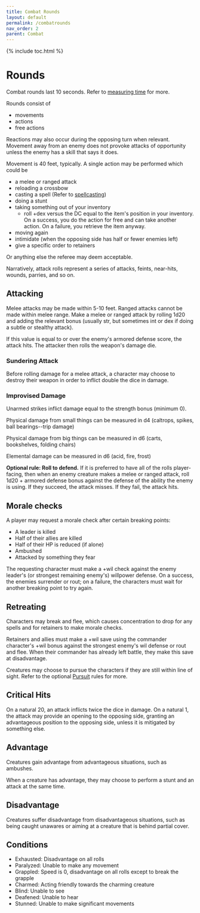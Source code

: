 ```yaml
---
title: Combat Rounds
layout: default
permalink: /combatrounds
nav_order: 2
parent: Combat
---
```


{% include toc.html %}

# Rounds 

Combat rounds last 10 seconds. Refer to [measuring time](measuringtime) for more.

Rounds consist of 

- movements 
- actions
- free actions

Reactions may also occur during the opposing turn when relevant. Movement away from an enemy does not provoke attacks of opportunity unless the enemy has a skill that says it does. 

Movement is 40 feet, typically. A single action may be performed which could be

- a melee or ranged attack
- reloading a crossbow 
- casting a spell (Refer to [spellcasting](spellcasting))
- doing a stunt
- taking something out of your inventory
   - roll +dex versus the DC equal to the item's position in your inventory. On a success, you do the action for free and can take another action. On a failure, you retrieve the item anyway. 
- moving again
- intimidate (when the opposing side has half or fewer enemies left)
- give a specific order to retainers

Or anything else the referee may deem acceptable. 

Narratively, attack rolls represent a series of attacks, feints, near-hits, wounds, parries, and so on.

## Attacking
Melee attacks may be made within 5-10 feet. Ranged attacks cannot be made within melee range. Make a melee or ranged attack by rolling 1d20 and adding the relevant bonus (usually str, but sometimes int or dex if doing a subtle or stealthy attack).

If this value is equal to or over the enemy's armored defense score, the attack hits. The attacker then rolls the weapon's damage die. 

### Sundering Attack 
Before rolling damage for a melee attack, a character may choose to destroy their weapon in order to inflict double the dice in damage. 

### Improvised Damage
Unarmed strikes inflict damage equal to the strength bonus (minimum 0).

Physical damage from small things can be measured in d4 (caltrops, spikes, ball bearings--trip damage)

Physical damage from big things can be measured in d6 (carts, bookshelves, folding chairs)

Elemental damage can be measured in d6 (acid, fire, frost)

**Optional rule: Roll to defend.** If it is preferred to have all of the rolls player-facing, then when an enemy creature makes a melee or ranged attack, roll 1d20 + armored defense bonus against the defense of the ability the enemy is using. If they succeed, the attack misses. If they fail, the attack hits. 

## Morale checks
A player may request a morale check after certain breaking points: 

- A leader is killed 
- Half of their allies are killed 
- Half of their HP is reduced (if alone)
- Ambushed
- Attacked by something they fear

The requesting character must make a +wil check against the enemy leader's (or strongest remaining enemy's) willpower defense. On a success, the enemies surrender or rout; on a failure, the characters must wait for another breaking point to try again. 

## Retreating

Characters may break and flee, which causes concentration to drop for any spells and for retainers to make morale checks. 

Retainers and allies must make a +wil save using the commander character's +wil bonus against the strongest enemy's wil defense or rout and flee. When their commander has already left battle, they make this save at disadvantage. 

Creatures may choose to pursue the characters if they are still within line of sight. Refer to the optional [Pursuit](Pursuit) rules for more.

## Critical Hits

On a natural 20, an attack inflicts twice the dice in damage. On a natural 1, the attack may provide an opening to the opposing side, granting an advantageous position to the opposing side, unless it is mitigated by something else. 

## Advantage

Creatures gain advantage from advantageous situations, such as ambushes. 

When a creature has advantage, they may choose to perform a stunt and an attack at the same time. 

## Disadvantage 

Creatures suffer disadvantage from disadvantageous situations, such as being caught unawares or aiming at a creature that is behind partial cover. 

## Conditions

- Exhausted: Disadvantage on all rolls
- Paralyzed: Unable to make any movement
- Grappled: Speed is 0, disadvantage on all rolls except to break the grapple
- Charmed: Acting friendly towards the charming creature
- Blind: Unable to see
- Deafened: Unable to hear
- Stunned: Unable to make significant movements